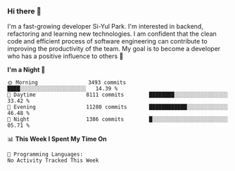 ### Hi there 👋


I'm a fast-growing developer Si-Yul Park. I'm interested in backend, refactoring and learning new technologies. I am confident that the clean code and efficient process of software engineering can contribute to improving the productivity of the team. My goal is to become a developer who has a positive influence to others 🔭

<!--START_SECTION:waka-->
**I'm a Night 🦉** 

```text
🌞 Morning                3493 commits        ████░░░░░░░░░░░░░░░░░░░░░   14.39 % 
🌆 Daytime                8111 commits        ████████░░░░░░░░░░░░░░░░░   33.42 % 
🌃 Evening                11280 commits       ████████████░░░░░░░░░░░░░   46.48 % 
🌙 Night                  1386 commits        █░░░░░░░░░░░░░░░░░░░░░░░░   05.71 % 
```


📊 **This Week I Spent My Time On** 

```text
💬 Programming Languages: 
No Activity Tracked This Week
```


<!--END_SECTION:waka-->
